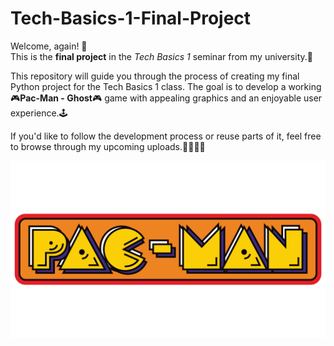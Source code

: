 # Tech-Basics-1-Final-Project

Welcome, again! 👋  
This is the **final project** in the *Tech Basics 1* seminar from my university.🏁

This repository will guide you through the process of creating my final Python project for the Tech Basics 1 class. The goal is to develop a working 🎮**Pac-Man - Ghost**🎮 game with appealing graphics and an enjoyable user experience.🕹️

If you'd like to follow the development process or reuse parts of it, feel free to browse through my upcoming uploads.👨‍💻👩‍💻

![Pac-Man image](media/Pac-Man-Logo.jpg)
